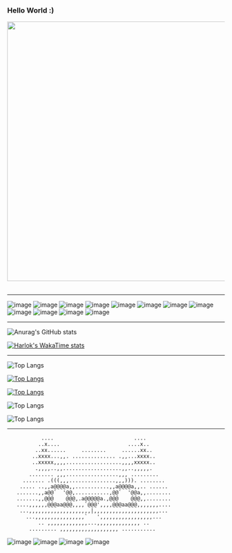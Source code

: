 ### Hello World :)
<img src="https://github.com/Anmol-Baranwal/Cool-GIFs-For-GitHub/assets/74038190/af212da4-8588-4d7c-8400-16e56f2746a0" width="600">
<br><br>

___________________________________________________________________________________

![image](https://github.com/user-attachments/assets/2a0587f0-04a1-4465-af81-3aa1db474ecf) ![image](https://github.com/user-attachments/assets/e9c86f0c-e887-45ae-b1a8-3b3878c2193c) ![image](https://github.com/user-attachments/assets/2827f0f9-bc1f-4aa1-a1cb-4b15e09303c4) ![image](https://github.com/user-attachments/assets/4502294f-fdb3-45bd-87bd-e838dddc4fba) ![image](https://github.com/user-attachments/assets/d2c7eaf9-1d58-464e-8bb1-8c1d832d3d44) ![image](https://github.com/user-attachments/assets/4ace55a7-c640-4d66-9434-04800971eddb) ![image](https://github.com/user-attachments/assets/f9bef540-b7de-43a7-864f-87b3f2400b01) ![image](https://github.com/user-attachments/assets/61dc062b-8c8e-4ee6-850c-1b6bdfee88c8) ![image](https://github.com/user-attachments/assets/b4f57109-ac22-46b9-9a88-2a650c3a7ed8) ![image](https://github.com/user-attachments/assets/9542d11b-cdcb-4ae9-8018-417831058ba7) ![image](https://github.com/user-attachments/assets/92b6d711-b564-4a2e-b5ca-6d3329436e7b) ![image](https://github.com/user-attachments/assets/cbcf5146-b7b3-4017-a4c0-432d13d08223) 

____________________________________________________________________________________

![Anurag's GitHub stats](https://github-readme-stats.vercel.app/api?username=anuraghazra&show_icons=true&theme=tokyonight)

[![Harlok's WakaTime stats](https://github-readme-stats.vercel.app/api/wakatime?username=ffflabs)](https://github.com/anuraghazra/github-readme-stats)

____________________________________________________________________________________

![Top Langs](https://github-readme-stats.vercel.app/api/top-langs/?username=anuraghazra&hide_progress=true)

[![Top Langs](https://github-readme-stats.vercel.app/api/top-langs/?username=anuraghazra&layout=pie)](https://github.com/anuraghazra/github-readme-stats)

[![Top Langs](https://github-readme-stats.vercel.app/api/top-langs/?username=anuraghazra&layout=donut-vertical)](https://github.com/anuraghazra/github-readme-stats)

![Top Langs](https://github-readme-stats.vercel.app/api/top-langs/?username=anuraghazra&langs_count=8)

![Top Langs](https://github-readme-stats.vercel.app/api/top-langs/?username=anuraghazra&langs_count=8)

_____________________________________________________________________________________

               ....                          ....
              ..x....                      ....x..
             ..xx......     ........     ......xx..
            ..xxxx...,,. .............. .,,...xxxx..
            ..xxxxx,,,,..................,,,,xxxxx..
             .,,,,..,,...................,,..,,,,,.
           ........ ,,,.................,,, .........
         ....... .(((,,,...............,,,))). ........
        ..... ..,,a@@@@a,,...........,,a@@@@a,,.. ......
       .......,,a@@`  '@@,...........,@@`  '@@a,,........
       .......,,@@@    @@@,.a@@@@@a.,@@@    @@@,,........
       ....,,,,,,@@@aa@@@,,,,`@@@',,,,@@@aa@@@,,,,,,,....
        ...,,,,,,,,,,,,,,,,,,,,|,,,,,,,,,,,,,,,,,,,,,...
          ...,,,,,,,,,,,,,,,,`   ',,,,,,,,,,,,,,,,,...
              .. ,,,,,,,,,,,,,...,,,,,,,,,,,,,, ..
           ......... ,,,,,,,,,,,,,,,,,,, ...........
![image](https://github.com/user-attachments/assets/3a687d28-2861-4560-b8f9-68d13fb2edc0) ![image](https://github.com/user-attachments/assets/6f560864-8564-43e6-a395-fbb3e2099328) ![image](https://github.com/user-attachments/assets/41223373-996d-47d0-a888-b6dde99f85f0) ![image](https://github.com/user-attachments/assets/7d94544e-54e2-4a12-8c08-24500be812e8) 



